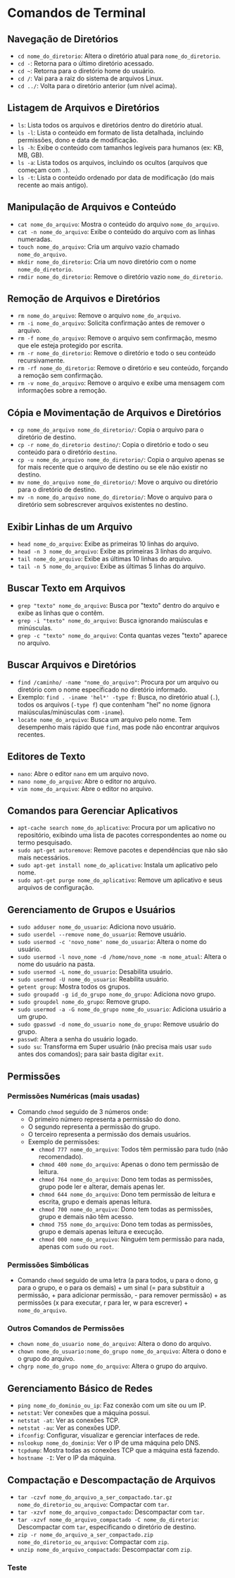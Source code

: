 # Comandos de Terminal

## Navegação de Diretórios

- `cd nome_do_diretorio`: Altera o diretório atual para `nome_do_diretorio`.
- `cd -`: Retorna para o último diretório acessado.
- `cd ~`: Retorna para o diretório home do usuário.
- `cd /`: Vai para a raiz do sistema de arquivos Linux.
- `cd ../`: Volta para o diretório anterior (um nível acima).

## Listagem de Arquivos e Diretórios

- `ls`: Lista todos os arquivos e diretórios dentro do diretório atual.
- `ls -l`: Lista o conteúdo em formato de lista detalhada, incluindo permissões, dono e data de modificação.
- `ls -h`: Exibe o conteúdo com tamanhos legíveis para humanos (ex: KB, MB, GB).
- `ls -a`: Lista todos os arquivos, incluindo os ocultos (arquivos que começam com `.`).
- `ls -t`: Lista o conteúdo ordenado por data de modificação (do mais recente ao mais antigo).

## Manipulação de Arquivos e Conteúdo

- `cat nome_do_arquivo`: Mostra o conteúdo do arquivo `nome_do_arquivo`.
- `cat -n nome_do_arquivo`: Exibe o conteúdo do arquivo com as linhas numeradas.
- `touch nome_do_arquivo`: Cria um arquivo vazio chamado `nome_do_arquivo`.
- `mkdir nome_do_diretorio`: Cria um novo diretório com o nome `nome_do_diretorio`.
- `rmdir nome_do_diretorio`: Remove o diretório vazio `nome_do_diretorio`.

## Remoção de Arquivos e Diretórios

- `rm nome_do_arquivo`: Remove o arquivo `nome_do_arquivo`.
- `rm -i nome_do_arquivo`: Solicita confirmação antes de remover o arquivo.
- `rm -f nome_do_arquivo`: Remove o arquivo sem confirmação, mesmo que ele esteja protegido por escrita.
- `rm -r nome_do_diretorio`: Remove o diretório e todo o seu conteúdo recursivamente.
- `rm -rf nome_do_diretorio`: Remove o diretório e seu conteúdo, forçando a remoção sem confirmação.
- `rm -v nome_do_arquivo`: Remove o arquivo e exibe uma mensagem com informações sobre a remoção.

## Cópia e Movimentação de Arquivos e Diretórios

- `cp nome_do_arquivo nome_do_diretorio/`: Copia o arquivo para o diretório de destino.
- `cp -r nome_do_diretorio destino/`: Copia o diretório e todo o seu conteúdo para o diretório `destino`.
- `cp -u nome_do_arquivo nome_do_diretorio/`: Copia o arquivo apenas se for mais recente que o arquivo de destino ou se ele não existir no destino.
- `mv nome_do_arquivo nome_do_diretorio/`: Move o arquivo ou diretório para o diretório de destino.
- `mv -n nome_do_arquivo nome_do_diretorio/`: Move o arquivo para o diretório sem sobrescrever arquivos existentes no destino.

## Exibir Linhas de um Arquivo

- `head nome_do_arquivo`: Exibe as primeiras 10 linhas do arquivo.
- `head -n 3 nome_do_arquivo`: Exibe as primeiras 3 linhas do arquivo.
- `tail nome_do_arquivo`: Exibe as últimas 10 linhas do arquivo.
- `tail -n 5 nome_do_arquivo`: Exibe as últimas 5 linhas do arquivo.

## Buscar Texto em Arquivos

- `grep "texto" nome_do_arquivo`: Busca por "texto" dentro do arquivo e exibe as linhas que o contêm.
- `grep -i "texto" nome_do_arquivo`: Busca ignorando maiúsculas e minúsculas.
- `grep -c "texto" nome_do_arquivo`: Conta quantas vezes "texto" aparece no arquivo.

## Buscar Arquivos e Diretórios

- `find /caminho/ -name "nome_do_arquivo"`: Procura por um arquivo ou diretório com o nome especificado no diretório informado.
- Exemplo: `find . -iname 'hel*' -type f`: Busca, no diretório atual (`.`), todos os arquivos (`-type f`) que contenham "hel" no nome (ignora maiúsculas/minúsculas com `-iname`).
- `locate nome_do_arquivo`: Busca um arquivo pelo nome. Tem desempenho mais rápido que `find`, mas pode não encontrar arquivos recentes.

## Editores de Texto

- `nano`: Abre o editor `nano` em um arquivo novo.
- `nano nome_do_arquivo`: Abre o editor no arquivo.
- `vim nome_do_arquivo`: Abre o editor no arquivo.

## Comandos para Gerenciar Aplicativos

- `apt-cache search nome_do_aplicativo`: Procura por um aplicativo no repositório, exibindo uma lista de pacotes correspondentes ao nome ou termo pesquisado.
- `sudo apt-get autoremove`: Remove pacotes e dependências que não são mais necessários.
- `sudo apt-get install nome_do_aplicativo`: Instala um aplicativo pelo nome.
- `sudo apt-get purge nome_do_aplicativo`: Remove um aplicativo e seus arquivos de configuração.

## Gerenciamento de Grupos e Usuários

- `sudo adduser nome_do_usuario`: Adiciona novo usuário.
- `sudo userdel --remove nome_do_usuario`: Remove usuário.
- `sudo usermod -c 'novo_nome' nome_do_usuario`: Altera o nome do usuário.
- `sudo usermod -l novo_nome -d /home/novo_nome -m nome_atual`: Altera o nome do usuário na pasta.
- `sudo usermod -L nome_do_usuario`: Desabilita usuário.
- `sudo usermod -U nome_do_usuario`: Reabilita usuário.
- `getent group`: Mostra todos os grupos.
- `sudo groupadd -g id_do_grupo nome_do_grupo`: Adiciona novo grupo.
- `sudo groupdel nome_do_grupo`: Remove grupo.
- `sudo usermod -a -G nome_do_grupo nome_do_usuario`: Adiciona usuário a um grupo.
- `sudo gpasswd -d nome_do_usuario nome_do_grupo`: Remove usuário do grupo.
- `passwd`: Altera a senha do usuário logado.
- `sudo su`: Transforma em Super usuário (não precisa mais usar `sudo` antes dos comandos); para sair basta digitar `exit`.

## Permissões

### Permissões Numéricas (mais usadas)

- Comando `chmod` seguido de 3 números onde:
  - O primeiro número representa a permissão do dono.
  - O segundo representa a permissão do grupo.
  - O terceiro representa a permissão dos demais usuários.
  - Exemplo de permissões:
    - `chmod 777 nome_do_arquivo`: Todos têm permissão para tudo (não recomendado).
    - `chmod 400 nome_do_arquivo`: Apenas o dono tem permissão de leitura.
    - `chmod 764 nome_do_arquivo`: Dono tem todas as permissões, grupo pode ler e alterar, demais apenas ler.
    - `chmod 644 nome_do_arquivo`: Dono tem permissão de leitura e escrita, grupo e demais apenas leitura.
    - `chmod 700 nome_do_arquivo`: Dono tem todas as permissões, grupo e demais não têm acesso.
    - `chmod 755 nome_do_arquivo`: Dono tem todas as permissões, grupo e demais apenas leitura e execução.
    - `chmod 000 nome_do_arquivo`: Ninguém tem permissão para nada, apenas com `sudo` ou `root`.

### Permissões Simbólicas

- Comando `chmod` seguido de uma letra (a para todos, u para o dono, g para o grupo, e o para os demais) + um sinal (= para substituir a permissão, + para adicionar permissão, - para remover permissão) + as permissões (x para executar, r para ler, w para escrever) + `nome_do_arquivo`.

### Outros Comandos de Permissões

- `chown nome_do_usuario nome_do_arquivo`: Altera o dono do arquivo.
- `chown nome_do_usuario:nome_do_grupo nome_do_arquivo`: Altera o dono e o grupo do arquivo.
- `chgrp nome_do_grupo nome_do_arquivo`: Altera o grupo do arquivo.

## Gerenciamento Básico de Redes

- `ping nome_do_dominio_ou_ip`: Faz conexão com um site ou um IP.
- `netstat`: Ver conexões que a máquina possui.
- `netstat -at`: Ver as conexões TCP.
- `netstat -au`: Ver as conexões UDP.
- `ifconfig`: Configurar, visualizar e gerenciar interfaces de rede.
- `nslookup nome_do_dominio`: Ver o IP de uma máquina pelo DNS.
- `tcpdump`: Mostra todas as conexões TCP que a máquina está fazendo.
- `hostname -I`: Ver o IP da máquina.

## Compactação e Descompactação de Arquivos

- `tar -czvf nome_do_arquivo_a_ser_compactado.tar.gz nome_do_diretorio_ou_arquivo`: Compactar com `tar`.
- `tar -xzvf nome_do_arquivo_compactado`: Descompactar com `tar`.
- `tar -xzvf nome_do_arquivo_compactado -C nome_do_diretorio`: Descompactar com `tar`, especificando o diretório de destino.
- `zip -r nome_do_arquivo_a_ser_compactado.zip nome_do_diretorio_ou_arquivo`: Compactar com `zip`.
- `unzip nome_do_arquivo_compactado`: Descompactar com `zip`.


### Teste
